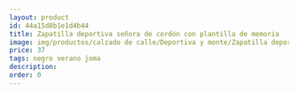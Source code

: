 ```yaml
---
layout: product
id: 44a15d8b1e1d4b44
title: Zapatilla deportiva señora de cordón con plantilla de memoria 
image: img/productos/calzado de calle/Deportiva y monte/Zapatilla deportiva señora de cordón con plantilla de memoria =37 =negro verano joma.webp
price: 37 
tags: negro verano joma
description: 
order: 0
---
```

